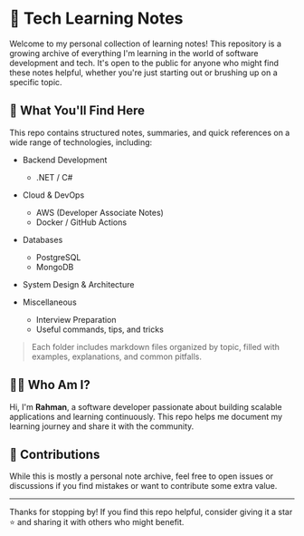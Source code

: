 # 📘 Tech Learning Notes

Welcome to my personal collection of learning notes! This repository is a growing archive of everything I'm learning in the world of software development and tech. It's open to the public for anyone who might find these notes helpful, whether you're just starting out or brushing up on a specific topic.

## 🧠 What You'll Find Here

This repo contains structured notes, summaries, and quick references on a wide range of technologies, including:

- Backend Development
  - .NET / C#

- Cloud & DevOps
  - AWS (Developer Associate Notes)
  - Docker / GitHub Actions

- Databases 
  - PostgreSQL
  - MongoDB

- System Design & Architecture

- Miscellaneous
  - Interview Preparation
  - Useful commands, tips, and tricks


> Each folder includes markdown files organized by topic, filled with examples, explanations, and common pitfalls.

## 🧑‍💻 Who Am I?

Hi, I'm **Rahman**, a software developer passionate about building scalable applications and learning continuously. This repo helps me document my learning journey and share it with the community.

## 🤝 Contributions

While this is mostly a personal note archive, feel free to open issues or discussions if you find mistakes or want to contribute some extra value.


---

Thanks for stopping by! If you find this repo helpful, consider giving it a star ⭐ and sharing it with others who might benefit.

```
